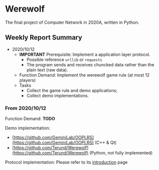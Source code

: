 # Werewolf

The final project of Computer Network in 2020A, written in Python.

## Weekly Report Summary

* 2020/10/12
  * **IMPORTANT** Prerequisite: Implement a application layer protocol.  
    * Possible reference `urllib` or `requests`
    * The program sends and receives chuncked data rather than the plain text (raw data).
  * Function Demand: Implement the werewolf game rule (at most 12 players)
  * Tasks
    * Collect the game rule and demo applications;
    * Collect demo implementations.

### From 2020/10/12

Function Demand: **TODO**

Demo implementation:

* [https://github.com/GeminiLab/OOPLRS](https://github.com/GeminiLab/OOPLRS) (C++ & Qt)
* [https://github.com/Terund/Werewolf](https://github.com/Terund/Werewolf) (Python, not fully implemented)

Protocol implementation: Please refer to its [introduction](Werewolf/WP/readme.md) page
